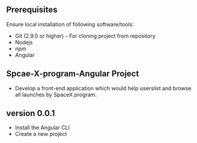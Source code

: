 ## Prerequisites
Ensure local installation of following software/tools:

- Git (2.9.0 or higher) - For cloning project from repository
- Nodejs
- npm
- Angular

## Spcae-X-program-Angular Project
 - Develop a front-end application which would help userslist and browse all launches by SpaceX program.

## version 0.0.1
 - Install the Angular CLI
 - Create a new project